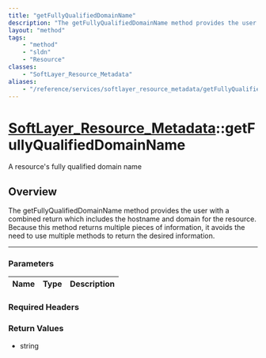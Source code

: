 ```yaml
---
title: "getFullyQualifiedDomainName"
description: "The getFullyQualifiedDomainName method provides the user with a combined return which includes the hostname and domain f... "
layout: "method"
tags:
    - "method"
    - "sldn"
    - "Resource"
classes:
    - "SoftLayer_Resource_Metadata"
aliases:
    - "/reference/services/softlayer_resource_metadata/getFullyQualifiedDomainName"
---
```

# [SoftLayer_Resource_Metadata](/reference/services/SoftLayer_Resource_Metadata)::getFullyQualifiedDomainName


A resource's fully qualified domain name


## Overview 
The getFullyQualifiedDomainName method provides the user with a combined return which includes the hostname and domain for the resource. Because this method returns multiple pieces of information, it avoids the need to use multiple methods to return the desired information. 

-----

### Parameters 
|Name | Type | Description |
| --- | --- | --- |


### Required Headers


### Return Values
* string




